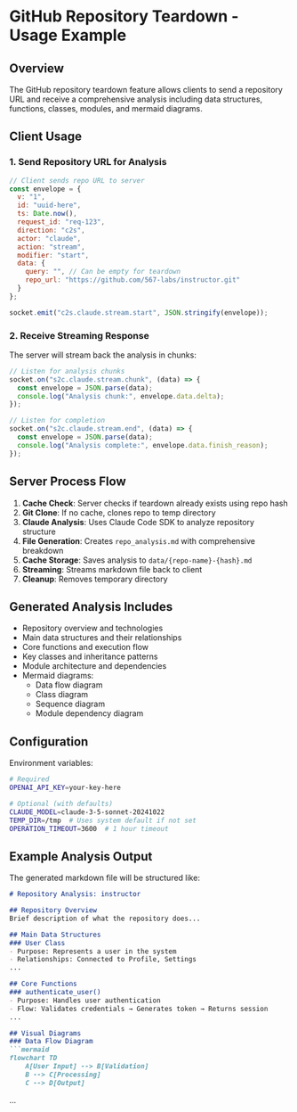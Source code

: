 # GitHub Repository Teardown - Usage Example

## Overview

The GitHub repository teardown feature allows clients to send a repository URL and receive a comprehensive analysis including data structures, functions, classes, modules, and mermaid diagrams.

## Client Usage

### 1. Send Repository URL for Analysis

```javascript
// Client sends repo URL to server
const envelope = {
  v: "1",
  id: "uuid-here",
  ts: Date.now(),
  request_id: "req-123",
  direction: "c2s", 
  actor: "claude",
  action: "stream",
  modifier: "start",
  data: {
    query: "", // Can be empty for teardown
    repo_url: "https://github.com/567-labs/instructor.git"
  }
};

socket.emit("c2s.claude.stream.start", JSON.stringify(envelope));
```

### 2. Receive Streaming Response

The server will stream back the analysis in chunks:

```javascript
// Listen for analysis chunks
socket.on("s2c.claude.stream.chunk", (data) => {
  const envelope = JSON.parse(data);
  console.log("Analysis chunk:", envelope.data.delta);
});

// Listen for completion
socket.on("s2c.claude.stream.end", (data) => {
  const envelope = JSON.parse(data);
  console.log("Analysis complete:", envelope.data.finish_reason);
});
```

## Server Process Flow

1. **Cache Check**: Server checks if teardown already exists using repo hash
2. **Git Clone**: If no cache, clones repo to temp directory 
3. **Claude Analysis**: Uses Claude Code SDK to analyze repository structure
4. **File Generation**: Creates `repo_analysis.md` with comprehensive breakdown
5. **Cache Storage**: Saves analysis to `data/{repo-name}-{hash}.md`
6. **Streaming**: Streams markdown file back to client
7. **Cleanup**: Removes temporary directory

## Generated Analysis Includes

- Repository overview and technologies
- Main data structures and their relationships  
- Core functions and execution flow
- Key classes and inheritance patterns
- Module architecture and dependencies
- Mermaid diagrams:
  - Data flow diagram
  - Class diagram 
  - Sequence diagram
  - Module dependency diagram

## Configuration

Environment variables:

```bash
# Required
OPENAI_API_KEY=your-key-here

# Optional (with defaults)
CLAUDE_MODEL=claude-3-5-sonnet-20241022
TEMP_DIR=/tmp  # Uses system default if not set
OPERATION_TIMEOUT=3600  # 1 hour timeout
```

## Example Analysis Output

The generated markdown file will be structured like:

```markdown
# Repository Analysis: instructor

## Repository Overview
Brief description of what the repository does...

## Main Data Structures
### User Class
- Purpose: Represents a user in the system
- Relationships: Connected to Profile, Settings
...

## Core Functions
### authenticate_user()
- Purpose: Handles user authentication
- Flow: Validates credentials → Generates token → Returns session
...

## Visual Diagrams
### Data Flow Diagram
```mermaid
flowchart TD
    A[User Input] --> B[Validation]
    B --> C[Processing]
    C --> D[Output]
```
...
```